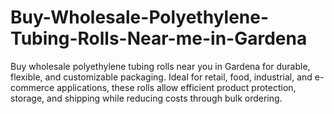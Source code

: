# Buy-Wholesale-Polyethylene-Tubing-Rolls-Near-me-in-Gardena
Buy wholesale polyethylene tubing rolls near you in Gardena for durable, flexible, and customizable packaging. Ideal for retail, food, industrial, and e-commerce applications, these rolls allow efficient product protection, storage, and shipping while reducing costs through bulk ordering.
